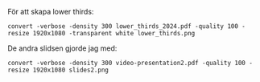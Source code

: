 För att skapa lower thirds:

`` convert -verbose -density 300 lower_thirds_2024.pdf -quality 100 -resize 1920x1080 -transparent white lower_thirds.png ``


De andra slidsen gjorde jag med:

`` convert -verbose -density 300 video-presentation2.pdf -quality 100 -resize 1920x1080 slides2.png `` 
